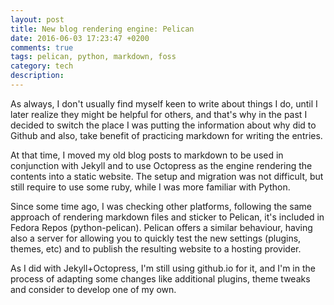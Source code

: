 ```yaml
---
layout: post
title: New blog rendering engine: Pelican
date: 2016-06-03 17:23:47 +0200
comments: true
tags: pelican, python, markdown, foss
category: tech
description:
---
```


As always, I don't usually find myself keen to write about things I do, until I later realize they might be helpful for others, and that's why in the past I decided to switch the place I was putting the information about why did to Github and also, take benefit of practicing markdown for writing the entries.

At that time, I moved my old blog posts to markdown to be used in conjunction with Jekyll and to use Octopress as the engine rendering the contents into a static website. The setup and migration was not difficult, but still require to use some ruby, while I was more familiar with Python.

Since some time ago, I was checking other platforms, following the same approach of rendering markdown files and sticker to Pelican, it's included in Fedora Repos (python-pelican). Pelican offers a similar behaviour, having also a server for allowing you to quickly test the new settings (plugins, themes, etc) and to publish the resulting website to a hosting provider.

As I did with Jekyll+Octopress, I'm still using github.io for it, and I'm in the process of adapting some changes like additional plugins, theme tweaks and consider to develop one of my own.

